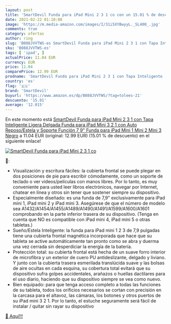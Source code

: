 ```yaml
---
layout: post
title: 'SmartDevil Funda para iPad Mini 2 3 1 co con un 15.01 % de descuento'
date: 2021-02-22 01:10:08
image: 'https://m.media-amazon.com/images/I/31i5XYBwyyL._SL400_.jpg'
comments: true
category: ofertas
author: ring
slug: 'B088JVVTWS-es SmartDevil Funda para iPad Mini 2 3 1 con Tapa Inteligente...'
sku: 'B088JVVTWS-es'
tags: [ 'ipad', ]
actualPrice: 11.04 EUR
currency: EUR
price: 11.04
comparePrice: 12.99 EUR
prodname: 'SmartDevil Funda para iPad Mini 2 3 1 con Tapa Inteligente  Ligera Delgada Funda para iPad Mini 3 2 1 con Auto Reposo/Estela y Soporte Función  7 9" Funda para iPad Mini 1 Mini 2 Mini 3 Negro'
country: 'es'
flag: '🇪🇸'
brand: 'SmartDevil'
buyurl: 'https://www.amazon.es/dp/B088JVVTWS/?tag=tolees-21'
descuento: '15.01'
average: '12.015'
---
```


En este momento está [SmartDevil Funda para iPad Mini 2 3 1 con Tapa Inteligente  Ligera Delgada Funda para iPad Mini 3 2 1 con Auto Reposo/Estela y Soporte Función  7 9" Funda para iPad Mini 1 Mini 2 Mini 3 Negro](https://www.amazon.es/dp/B088JVVTWS/?tag=tolees-21) a 11.04 EUR (original: 12.99 EUR) (15.01 %  de descuento) en el siguiente enlace!

[![SmartDevil Funda para iPad Mini 2 3 1 co](https://m.media-amazon.com/images/I/31i5XYBwyyL._SL400_.jpg)](https://www.amazon.es/dp/B088JVVTWS/?tag=tolees-21)

🔎:

- Visualización y escritura fáciles: la cubierta frontal se puede plegar en dos posiciones de pie para escribir cómodamente, como un soporte de teclado o ver videos/películas con manos libres. Por lo tanto, es muy conveniente para usted leer libros electrónicos, navegar por Internet, chatear en línea y otros sin tener que sostener siempre su dispositivo.
- Especialmente diseñado: es una funda de 7,9" exclusivamente para iPad mini 1, iPad mini 2 y iPad mini 3. Asegúrese de que el número de modelo sea A1432/A1454/A1455/A1489/A1490/A1491/A1599/A1600/A1601 comprobando en la parte inferior trasera de su dispositivo. (Tenga en cuenta que NO es compatible con iPad mini 4, iPad mini 5 o otras tabletas.)
- Sueño/Estela Inteligente: la funda para iPad mini 1 2 3 de 7,9 pulgadas tiene una cubierta frontal magnética incorporada que hace que su tableta se active automáticamente tan pronto como se abra y duerma una vez cerrada sin desperdiciar la energía de la batería.
- Protección total: su cubierta frontal está hecha de un suave forro interior de microfibra y un exterior de cuero PU antideslizante, delgado y liviano. Y junto con la cubierta trasera esmerilada translúcida suave y las bolsas de aire ocultas en cada esquina, su cobertura total evitará que su dispositivo sufra golpes accidentales, arañazos o huellas dactilares para el uso diario, haciendo que su dispositivo siempre se vea como nuevo.
- Bien equipado: para que tenga acceso completo a todas las funciones de su tableta, todos los orificios necesarios se cortan con precisión en la carcasa para el altavoz, las cámaras, los botones y otros puertos de su iPad mini 3 2 1. Por lo tanto, el estuche seguramente será fácil de instalar / quitar sin rayar su dispositivo

[🛒 Aquí!!!](https://www.amazon.es/dp/B088JVVTWS/?tag=tolees-21)
